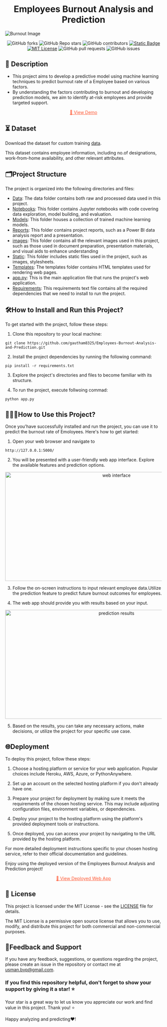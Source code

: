 <h1 align = center>Employees Burnout Analysis and Prediction</h1>

![Burnout Image](https://github.com/usmanbvp/Employees-Burnout-Analysis-and-Prediction/assets/119880028/451b2681-14ff-41bf-81ae-57cd3251ee1a)


<div style = "text-align : center">

![GitHub forks](https://img.shields.io/github/forks/usmanbvp/Employees-Burnout-Analysis-and-Prediction?style=flat-square&logo=github)
![GitHub Repo stars](https://img.shields.io/github/stars/usmanbvp/Employees-Burnout-Analysis-and-Prediction?logo=GitHub)
![GitHub contributors](https://img.shields.io/github/contributors/usmanbvp/Employees-Burnout-Analysis-and-Prediction?logo=github&color=blue)
[![Static Badge](https://img.shields.io/badge/View%20Demo-orange?style=flat-square&logo=github&logoColor=black&labelColor=hex)](https://employeesburnoutprediction.pythonanywhere.com/)
[![MIT License](https://img.shields.io/badge/MIT%20License-blue?style=flat-square&logo=Github&logoColor=black)](https://github.com/usmanbvp/Employees-Burnout-Analysis-and-Prediction/blob/main/LICENSE)
![GitHub pull requests](https://img.shields.io/github/issues-pr/usmanbvp/Employees-Burnout-Analysis-and-Prediction?style=flat-square&logo=github&logoColor=black)
![GitHub issues](https://img.shields.io/github/issues/usmanbvp/Employees-Burnout-Analysis-and-Prediction?logo=github&logoColor=black)

</div>

## 📝 Description

- This project aims to develop a predictive model using machine learning techniques to predict burnout rate of a Employee based on various factors. 
- By understanding the factors contributing to burnout and developing prediction models, we aim to identify at-risk employees and provide targeted support.
<p align="center">
  <a href="https://employeesburnoutprediction.pythonanywhere.com/", style="color:#FF5733;">
    🚀 View Demo
  </a>
</p>

## ⏳ Dataset 
 Download the dataset for custom training [data](data/).

This dataset contains employee information, including no.of designations, work-from-home availability, and other relevant attributes.


## 🗂️Project Structure
The project is organized into the following directories and files:
- [Data](data/): The data folder contains both raw and processed data used in this project.
- [Notebooks](notebooks/): This folder contains Jupyter notebooks with code covering data exploration, model building, and evaluation.
- [Models](models/): This folder houses a collection of trained machine  learning models.
- [Reports](reports/): This folder contains project reports, such as a Power BI data analysis report and a presentation.
- [images](images/): This folder contains all the relevant images used in this project, such as those used in document preparation, presentation materials, and visual aids to enhance understanding
- [Static](static/): This folder includes static files used in the project, such as images, stylesheets.
- [Templates](templates/): The templates folder contains HTML templates used for rendering web pages.
- [app.py](app.py): This is the main application file that runs the project's web application.
- [Requirements](requirements.txt): This requirements text file contains all the required dependencies that we need to install to run the project.

## 🛠️How to Install and Run this Project?
To get started with the project, follow these steps:

1. Clone this repository to your local machine:

```
git clone https://github.com/gautham8325/Employees-Burnout-Analysis-and-Prediction.git
```
2. Install the project dependencies by running the following command:
```
pip install -r requirements.txt
```

3. Explore the project's directories and files to become familiar with its structure.

4. To run the project, execute follwoing commad:
```
python app.py
```
## 👨🏻‍💻How to Use this Project?

Once you'have successfully installed and run the project, you can use it to  predict the burnout rate of Emoloyees. Here's how to get started:
1. Open your web browser and navigate to 
```
http://127.0.0.1:5000/
```
2. You will be presented with a user-friendly web app interface. Explore the available features and prediction options.
<div style = "text-align: center;">
<img src="https://github.com/usmanbvp/Employees-Burnout-Analysis-and-Prediction/assets/119880028/6d8af11c-6264-47ec-9406-c130c5ee3283" alt="web interface" width = "700" height = "350">
</div>


3. Follow the on-screen instructions to input relevant employee data.Utilize the prediction feature to predict future burnout outcomes for employees.

4. The web app should provide you with results based on your input.

<div style="text-align: center;">
  <img src="https://github.com/usmanbvp/Employees-Burnout-Analysis-and-Prediction/assets/119880028/ed58c7c2-e1c2-4301-8138-2cda76987f93" alt="prediction results" width="700" height="350">
</div>


5. Based on the results, you can take any necessary actions, make decisions, or utilize the project for your specific use case.

## 🌐Deployment

To deploy this project, follow these steps:

1. Choose a hosting platform or service for your web application. Popular choices include Heroku, AWS, Azure, or PythonAnywhere.

2. Set up an account on the selected hosting platform if you don't already have one.

3. Prepare your project for deployment by making sure it meets the requirements of the chosen hosting service. This may include adjusting configuration files, environment variables, or dependencies.

4. Deploy your project to the hosting platform using the platform's provided deployment tools or instructions.

5. Once deployed, you can access your project by navigating to the URL provided by the hosting platform.

For more detailed deployment instructions specific to your chosen hosting service, refer to their official documentation and guidelines.

Enjoy using the deployed version of the Employees Burnout Analysis and Prediction project!

<p align="center">
  <a href="https://employeesburnoutprediction.pythonanywhere.com/" style="color:#FF5733;">
    🚀 View Deployed Web App
  </a>
</p>


## 📄 License

This project is licensed under the MIT License - see the [LICENSE](LICENSE) file for details.

The MIT License is a permissive open source license that allows you to use, modify, and distribute this project for both commercial and non-commercial purposes.

## 📝Feedback and Support
If you have any feedback, suggestions, or questions regarding the project, please create an issue in the repository or contact me at usman.bvp@gmail.com.

### If you find this repository helpful, don't forget to show your support by giving it a star! ⭐
Your star is a great way to let us know you appreciate our work and find value in this project. Thank you! ⭐

Happy analyzing and predicting❤️!
